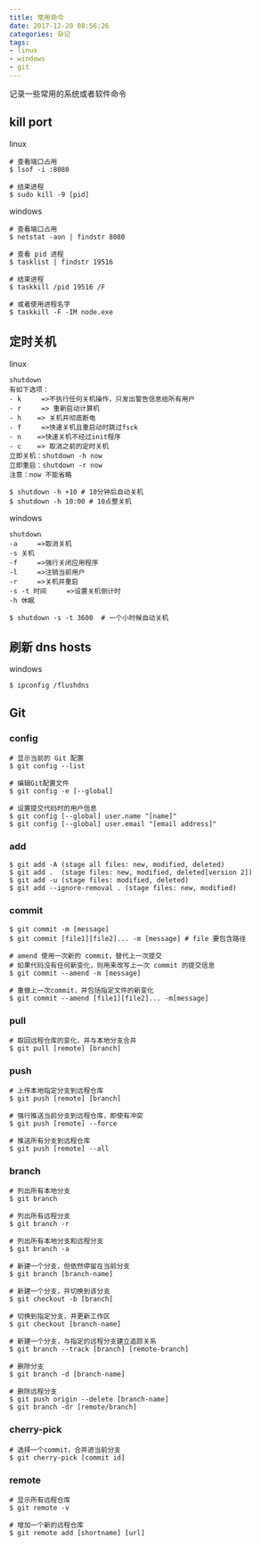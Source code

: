 ```yaml
---
title: 常用命令
date: 2017-12-20 08:56:26
categories: 杂记
tags:
- linux
- windows
- git
---
```


记录一些常用的系统或者软件命令


## kill port

linux

```shell
# 查看端口占用
$ lsof -i :8080

# 结束进程
$ sudo kill -9 [pid]
```

windows

```shell
# 查看端口占用
$ netstat -aon | findstr 8080

# 查看 pid 进程
$ tasklist | findstr 19516

# 结束进程
$ taskkill /pid 19516 /F

# 或者使用进程名字
$ taskkill -F -IM node.exe
```

## 定时关机

linux

```shell
shutdown
有如下选项：
- k     =>不执行任何关机操作，只发出警告信息给所有用户
- r     => 重新启动计算机
- h    => 关机并彻底断电
- f     =>快速关机且重启动时跳过fsck
- n    =>快速关机不经过init程序
- c    => 取消之前的定时关机
立即关机：shutdown -h now
立即重启：shutdown -r now
注意：now 不能省略

$ shutdown -h +10 # 10分钟后自动关机
$ shutdown -h 10:00 # 10点整关机
```

windows

```shell
shutdown
-a     =>取消关机
-s 关机
-f     =>强行关闭应用程序
-l     =>注销当前用户
-r     =>关机并重启
-s -t 时间     =>设置关机倒计时
-h 休眠

$ shutdown -s -t 3600  # 一个小时候自动关机
```

## 刷新 dns hosts

windows

```shell
$ ipconfig /flushdns
```

## Git

### config 

```shell
# 显示当前的 Git 配置
$ git config --list

# 编辑Git配置文件
$ git config -e [--global] 

# 设置提交代码时的用户信息
$ git config [--global] user.name "[name]"
$ git config [--global] user.email "[email address]"
```

### add

```shell
$ git add -A (stage all files: new, modified, deleted)
$ git add .  (stage files: new, modified, deleted[version 2])
$ git add -u (stage files: modified, deleted)
$ git add --ignore-removal . (stage files: new, modified)
```

### commit

```shell
$ git commit -m [message]
$ git commit [file1][file2]... -m [message] # file 要包含路径

# amend 使用一次新的 commit，替代上一次提交
# 如果代码没有任何新变化，则用来改写上一次 commit 的提交信息
$ git commit --amend -m [message]

# 重做上一次commit，并包括指定文件的新变化
$ git commit --amend [file1][file2]... -m[message]
```

### pull

```shell
# 取回远程仓库的变化，并与本地分支合并
$ git pull [remote] [branch]
```

### push

```shell
# 上传本地指定分支到远程仓库
$ git push [remote] [branch]

# 强行推送当前分支到远程仓库，即使有冲突
$ git push [remote] --force

# 推送所有分支到远程仓库
$ git push [remote] --all
```

### branch

```shell
# 列出所有本地分支
$ git branch

# 列出所有远程分支
$ git branch -r

# 列出所有本地分支和远程分支
$ git branch -a

# 新建一个分支，但依然停留在当前分支
$ git branch [branch-name]

# 新建一个分支，并切换到该分支
$ git checkout -b [branch]

# 切换到指定分支，并更新工作区
$ git checkout [branch-name]

# 新建一个分支，与指定的远程分支建立追踪关系
$ git branch --track [branch] [remote-branch]

# 删除分支
$ git branch -d [branch-name]

# 删除远程分支
$ git push origin --delete [branch-name]
$ git branch -dr [remote/branch]
```

### cherry-pick

```shell
# 选择一个commit，合并进当前分支
$ git cherry-pick [commit id]
```


### remote

```shell
# 显示所有远程仓库
$ git remote -v

# 增加一个新的远程仓库
$ git remote add [shortname] [url]
```


